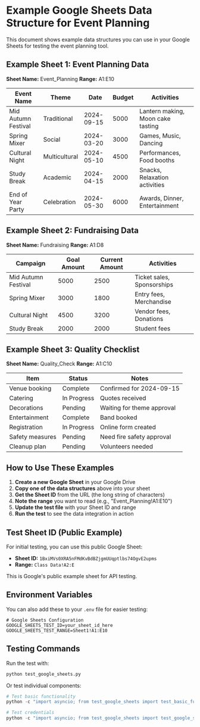 # Example Google Sheets Data Structure for Event Planning

This document shows example data structures you can use in your Google Sheets for testing the event planning tool.

## Example Sheet 1: Event Planning Data

**Sheet Name:** Event_Planning
**Range:** A1:E10

| Event Name | Theme | Date | Budget | Activities |
|------------|-------|------|--------|------------|
| Mid Autumn Festival | Traditional | 2024-09-15 | 5000 | Lantern making, Moon cake tasting |
| Spring Mixer | Social | 2024-03-20 | 3000 | Games, Music, Dancing |
| Cultural Night | Multicultural | 2024-05-10 | 4500 | Performances, Food booths |
| Study Break | Academic | 2024-04-15 | 2000 | Snacks, Relaxation activities |
| End of Year Party | Celebration | 2024-05-30 | 6000 | Awards, Dinner, Entertainment |

## Example Sheet 2: Fundraising Data

**Sheet Name:** Fundraising
**Range:** A1:D8

| Campaign | Goal Amount | Current Amount | Activities |
|----------|-------------|----------------|------------|
| Mid Autumn Festival | 5000 | 2500 | Ticket sales, Sponsorships |
| Spring Mixer | 3000 | 1800 | Entry fees, Merchandise |
| Cultural Night | 4500 | 3200 | Vendor fees, Donations |
| Study Break | 2000 | 2000 | Student fees |

## Example Sheet 3: Quality Checklist

**Sheet Name:** Quality_Check
**Range:** A1:C10

| Item | Status | Notes |
|------|--------|-------|
| Venue booking | Complete | Confirmed for 2024-09-15 |
| Catering | In Progress | Quotes received |
| Decorations | Pending | Waiting for theme approval |
| Entertainment | Complete | Band booked |
| Registration | In Progress | Online form created |
| Safety measures | Pending | Need fire safety approval |
| Cleanup plan | Pending | Volunteers needed |

## How to Use These Examples

1. **Create a new Google Sheet** in your Google Drive
2. **Copy one of the data structures** above into your sheet
3. **Get the Sheet ID** from the URL (the long string of characters)
4. **Note the range** you want to read (e.g., "Event_Planning!A1:E10")
5. **Update the test file** with your Sheet ID and range
6. **Run the test** to see the data integration in action

## Test Sheet ID (Public Example)

For initial testing, you can use this public Google Sheet:
- **Sheet ID:** `1BxiMVs0XRA5nFMdKvBdBZjgmUUqptlbs74OgvE2upms`
- **Range:** `Class Data!A2:E`

This is Google's public example sheet for API testing.

## Environment Variables

You can also add these to your `.env` file for easier testing:

```env
# Google Sheets Configuration
GOOGLE_SHEETS_TEST_ID=your_sheet_id_here
GOOGLE_SHEETS_TEST_RANGE=Sheet1!A1:E10
```

## Testing Commands

Run the test with:
```bash
python test_google_sheets.py
```

Or test individual components:
```python
# Test basic functionality
python -c "import asyncio; from test_google_sheets import test_basic_functionality; asyncio.run(test_basic_functionality())"

# Test credentials
python -c "import asyncio; from test_google_sheets import test_google_sheets_credentials; asyncio.run(test_google_sheets_credentials())"
```
